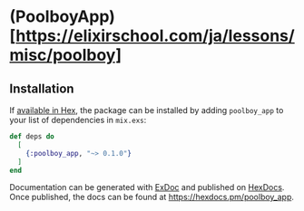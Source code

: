 # (PoolboyApp)[https://elixirschool.com/ja/lessons/misc/poolboy]



## Installation

If [available in Hex](https://hex.pm/docs/publish), the package can be installed
by adding `poolboy_app` to your list of dependencies in `mix.exs`:

```elixir
def deps do
  [
    {:poolboy_app, "~> 0.1.0"}
  ]
end
```

Documentation can be generated with [ExDoc](https://github.com/elixir-lang/ex_doc)
and published on [HexDocs](https://hexdocs.pm). Once published, the docs can
be found at <https://hexdocs.pm/poolboy_app>.

